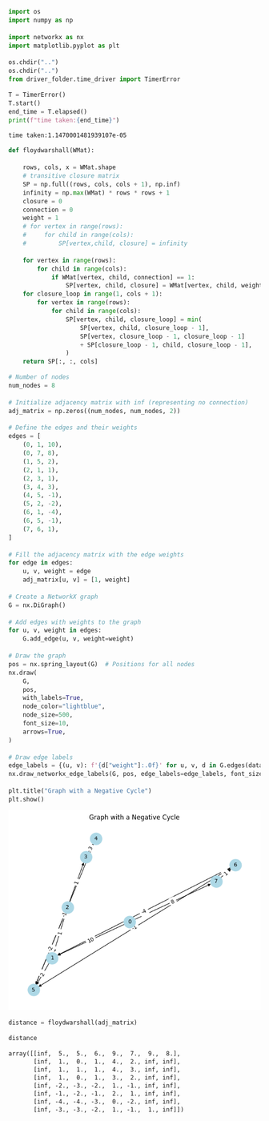 ```python
import os
import numpy as np

import networkx as nx
import matplotlib.pyplot as plt

os.chdir("..")
os.chdir("..")
from driver_folder.time_driver import TimerError
```


```python
T = TimerError()
T.start()
end_time = T.elapsed()
print(f"time taken:{end_time}")
```

    time taken:1.1470001481939107e-05



```python
def floydwarshall(WMat):

    rows, cols, x = WMat.shape
    # transitive closure matrix
    SP = np.full((rows, cols, cols + 1), np.inf)
    infinity = np.max(WMat) * rows * rows + 1
    closure = 0
    connection = 0
    weight = 1
    # for vertex in range(rows):
    #     for child in range(cols):
    #         SP[vertex,child, closure] = infinity

    for vertex in range(rows):
        for child in range(cols):
            if WMat[vertex, child, connection] == 1:
                SP[vertex, child, closure] = WMat[vertex, child, weight]
    for closure_loop in range(1, cols + 1):
        for vertex in range(rows):
            for child in range(cols):
                SP[vertex, child, closure_loop] = min(
                    SP[vertex, child, closure_loop - 1],
                    SP[vertex, closure_loop - 1, closure_loop - 1]
                    + SP[closure_loop - 1, child, closure_loop - 1],
                )
    return SP[:, :, cols]
```


```python
# Number of nodes
num_nodes = 8

# Initialize adjacency matrix with inf (representing no connection)
adj_matrix = np.zeros((num_nodes, num_nodes, 2))

# Define the edges and their weights
edges = [
    (0, 1, 10),
    (0, 7, 8),
    (1, 5, 2),
    (2, 1, 1),
    (2, 3, 1),
    (3, 4, 3),
    (4, 5, -1),
    (5, 2, -2),
    (6, 1, -4),
    (6, 5, -1),
    (7, 6, 1),
]

# Fill the adjacency matrix with the edge weights
for edge in edges:
    u, v, weight = edge
    adj_matrix[u, v] = [1, weight]

# Create a NetworkX graph
G = nx.DiGraph()

# Add edges with weights to the graph
for u, v, weight in edges:
    G.add_edge(u, v, weight=weight)

# Draw the graph
pos = nx.spring_layout(G)  # Positions for all nodes
nx.draw(
    G,
    pos,
    with_labels=True,
    node_color="lightblue",
    node_size=500,
    font_size=10,
    arrows=True,
)

# Draw edge labels
edge_labels = {(u, v): f'{d["weight"]:.0f}' for u, v, d in G.edges(data=True)}
nx.draw_networkx_edge_labels(G, pos, edge_labels=edge_labels, font_size=10)

plt.title("Graph with a Negative Cycle")
plt.show()
```


    
![png](floyd_warshall_5_4_files/floyd_warshall_5_4_3_0.png)
    



```python
distance = floydwarshall(adj_matrix)
```


```python
distance
```




    array([[inf,  5.,  5.,  6.,  9.,  7.,  9.,  8.],
           [inf,  1.,  0.,  1.,  4.,  2., inf, inf],
           [inf,  1.,  1.,  1.,  4.,  3., inf, inf],
           [inf,  1.,  0.,  1.,  3.,  2., inf, inf],
           [inf, -2., -3., -2.,  1., -1., inf, inf],
           [inf, -1., -2., -1.,  2.,  1., inf, inf],
           [inf, -4., -4., -3.,  0., -2., inf, inf],
           [inf, -3., -3., -2.,  1., -1.,  1., inf]])




```python

```
